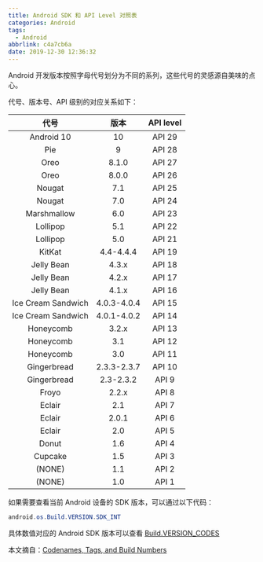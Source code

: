 ```yaml
---
title: Android SDK 和 API Level 对照表
categories: Android
tags:
  - Android
abbrlink: c4a7cb6a
date: 2019-12-30 12:36:32
---
```


Android 开发版本按照字母代号划分为不同的系列，这些代号的灵感源自美味的点心。

代号、版本号、API 级别的对应关系如下：

| 代号               | 版本        | API level |
| :----------------: | :---------: | :-------: |
| Android 10         | 10          | API 29    |
| Pie	             | 9	   | API 28    |
| Oreo	             | 8.1.0	   | API 27    |
| Oreo	             | 8.0.0	   | API 26    |
| Nougat             | 7.1	   | API 25    |
| Nougat             | 7.0	   | API 24    |
| Marshmallow        | 6.0	   | API 23    |
| Lollipop	     | 5.1	   | API 22    |
| Lollipop	     | 5.0	   | API 21    |
| KitKat	     | 4.4-4.4.4   | API 19    |
| Jelly Bean	     | 4.3.x	   | API 18    |
| Jelly Bean	     | 4.2.x	   | API 17    |
| Jelly Bean	     | 4.1.x	   | API 16    |
| Ice Cream Sandwich | 4.0.3-4.0.4 | API 15    |
| Ice Cream Sandwich | 4.0.1-4.0.2 | API 14    |
| Honeycomb	     | 3.2.x	   | API 13    |
| Honeycomb	     | 3.1	   | API 12    |
| Honeycomb	     | 3.0	   | API 11    |
| Gingerbread	     | 2.3.3-2.3.7 | API 10    |
| Gingerbread	     | 2.3-2.3.2   | API 9     |
| Froyo		     | 2.2.x       | API 8     |
| Eclair             | 2.1         | API 7     |
| Eclair             | 2.0.1	   | API 6     |
| Eclair             | 2.0	   | API 5     |
| Donut		     | 1.6         | API 4     |
| Cupcake	     | 1.5	   | API 3     |
| (NONE)	     | 1.1	   | API 2     |
| (NONE)	     | 1.0	   | API 1     |


如果需要查看当前 Android 设备的 SDK 版本，可以通过以下代码：
```java
android.os.Build.VERSION.SDK_INT
```

具体数值对应的 Android SDK 版本可以查看 [Build.VERSION_CODES](https://developer.android.com/reference/android/os/Build.VERSION_CODES)


本文摘自：[Codenames, Tags, and Build Numbers](https://source.android.com/setup/start/build-numbers)

